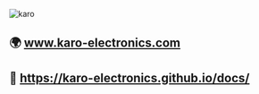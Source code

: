 ![karo](https://user-images.githubusercontent.com/47242700/178965468-a960a9ac-7827-4f5d-9df2-94b10a8e7c34.png)

## 🌍 www.karo-electronics.com ##
## 📖 https://karo-electronics.github.io/docs/ ##

